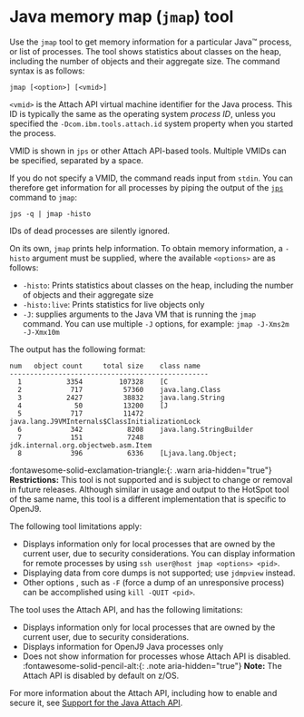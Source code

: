 ﻿<!--
* Copyright (c) 2017, 2022 IBM Corp. and others
*
* This program and the accompanying materials are made
* available under the terms of the Eclipse Public License 2.0
* which accompanies this distribution and is available at
* https://www.eclipse.org/legal/epl-2.0/ or the Apache
* License, Version 2.0 which accompanies this distribution and
* is available at https://www.apache.org/licenses/LICENSE-2.0.
*
* This Source Code may also be made available under the
* following Secondary Licenses when the conditions for such
* availability set forth in the Eclipse Public License, v. 2.0
* are satisfied: GNU General Public License, version 2 with
* the GNU Classpath Exception [1] and GNU General Public
* License, version 2 with the OpenJDK Assembly Exception [2].
*
* [1] https://www.gnu.org/software/classpath/license.html
* [2] http://openjdk.java.net/legal/assembly-exception.html
*
* SPDX-License-Identifier: EPL-2.0 OR Apache-2.0 OR GPL-2.0 WITH
* Classpath-exception-2.0 OR LicenseRef-GPL-2.0 WITH Assembly-exception
-->

# Java memory map (`jmap`) tool

Use the `jmap` tool to get memory information for a particular Java&trade; process, or list of processes. The tool shows statistics about classes on the heap, including the number of objects and their aggregate size. The command syntax is as follows:

    jmap [<option>] [<vmid>]

`<vmid>` is the Attach API virtual machine identifier for the Java process. This ID is typically the same as
the operating system *process ID*, unless you specified the `-Dcom.ibm.tools.attach.id` system property when you started the process.

VMID is shown in `jps` or other Attach API-based tools. Multiple VMIDs can be specified, separated by a space.

If you do not specify a VMID, the command reads input from `stdin`. You can therefore get information for all processes by piping the output of the [`jps`](tool_jps.md) command to `jmap`:

  `jps -q | jmap -histo`

IDs of dead processes are silently ignored.

On its own, `jmap` prints help information. To obtain memory information, a `-histo` argument must be supplied, where the available `<options>` are as follows:    


- `-histo`: Prints statistics about classes on the heap, including the number of objects and their aggregate size
- `-histo:live`: Prints statistics for live objects only
- `-J`: supplies arguments to the Java VM that is running the `jmap` command. You can use multiple `-J` options, for example: `jmap -J-Xms2m -J-Xmx10m`

The output has the following format:

```
num   object count     total size    class name
-------------------------------------------------
  1           3354         107328    [C
  2            717          57360    java.lang.Class
  3           2427          38832    java.lang.String
  4             50          13200    [J
  5            717          11472    java.lang.J9VMInternals$ClassInitializationLock
  6            342           8208    java.lang.StringBuilder
  7            151           7248    jdk.internal.org.objectweb.asm.Item
  8            396           6336    [Ljava.lang.Object;
```

:fontawesome-solid-exclamation-triangle:{: .warn aria-hidden="true"} **Restrictions:** This tool is not supported and is subject to change or removal in future releases. Although similar in usage and output to the HotSpot tool of the same name, this tool is a different implementation that is specific to OpenJ9.

The following tool limitations apply:

- Displays information only for local processes that are owned by the current user, due to security considerations. You can display information for remote processes by  using `ssh user@host jmap <options> <pid>`.
- Displaying data from core dumps is not supported; use `jdmpview` instead.
- Other options , such as `-F` (force a dump of an unresponsive process) can be accomplished using `kill -QUIT <pid>`.

The tool uses the Attach API, and has the following limitations:

- Displays information only for local processes that are owned by the current user, due to security considerations.
- Displays information for OpenJ9 Java processes only
- Does not show information for processes whose Attach API is disabled. :fontawesome-solid-pencil-alt:{: .note aria-hidden="true"} **Note:** The Attach API is disabled by default on z/OS.

For more information about the Attach API, including how to enable and secure it, see [Support for the Java Attach API](https://www.ibm.com/support/knowledgecenter/SSYKE2_8.0.0/com.ibm.java.vm.80.doc/docs/attachapi.html).

<!-- ==== END OF TOPIC ==== tool_jmap.md ==== -->
